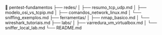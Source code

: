 📁 pentest-fundamentos
├── redes/
│   ├── resumo_tcp_udp.md
│   ├── modelo_osi_vs_tcpip.md
│   ├── comandos_network_linux.md
│   └── sniffing_exemplos.md
├── ferramentas/
│   ├── nmap_basico.md
│   └── wireshark_tutoriais.md
├── labs/
│   ├── varredura_vm_virtualbox.md
│   └── sniffer_local_lab.md
└── README.md
